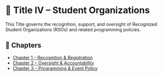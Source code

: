 # 🏫 Title IV – Student Organizations

This Title governs the recognition, support, and oversight of Recognized Student Organizations (RSOs) and related programming policies.

## 📂 Chapters

- [Chapter 1 – Recognition & Registration](./Chapter_1/)
- [Chapter 2 – Oversight & Accountability](./Chapter_2/)
- [Chapter 3 – Programming & Event Policy](./Chapter_3/)
